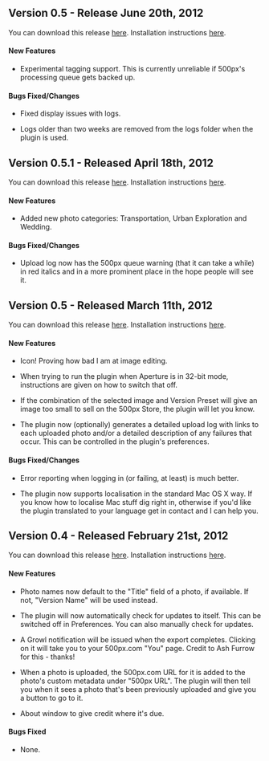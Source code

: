 ## Version 0.5 - Release June 20th, 2012 ##

You can download this release [here](https://github.com/downloads/iKenndac/500px-Aperture-Uploader/500px%20Aperture%20Uploader-Latest.zip). Installation instructions [here](https://github.com/iKenndac/500px-Aperture-Uploader/blob/master/README.markdown).

#### New Features ####

* Experimental tagging support. This is currently unreliable if 500px's processing queue gets backed up.

#### Bugs Fixed/Changes ####

* Fixed display issues with logs.

* Logs older than two weeks are removed from the logs folder when the plugin is used. 

## Version 0.5.1 - Released April 18th, 2012 ##

You can download this release [here](https://github.com/downloads/iKenndac/500px-Aperture-Uploader/500px%20Aperture%20Uploader-Latest.zip). Installation instructions [here](https://github.com/iKenndac/500px-Aperture-Uploader/blob/master/README.markdown).

#### New Features ####

* Added new photo categories: Transportation, Urban Exploration and Wedding.

#### Bugs Fixed/Changes ####

* Upload log now has the 500px queue warning (that it can take a while) in red italics and in a more prominent place in the hope people will see it.

## Version 0.5 - Released March 11th, 2012 ##

You can download this release [here](https://github.com/downloads/iKenndac/500px-Aperture-Uploader/500px%20Aperture%20Uploader-Latest.zip). Installation instructions [here](https://github.com/iKenndac/500px-Aperture-Uploader/blob/master/README.markdown).

#### New Features ####

* Icon! Proving how bad I am at image editing.

* When trying to run the plugin when Aperture is in 32-bit mode, instructions are given on how to switch that off.

* If the combination of the selected image and Version Preset will give an image too small to sell on the 500px Store, the plugin will let you know.

* The plugin now (optionally) generates a detailed upload log with links to each uploaded photo and/or a detailed description of any failures that occur. This can be controlled in the plugin's preferences.

#### Bugs Fixed/Changes ####

* Error reporting when logging in (or failing, at least) is much better.

* The plugin now supports localisation in the standard Mac OS X way. If you know how to localise Mac stuff dig right in, otherwise if you'd like the plugin translated to your language get in contact and I can help you.


## Version 0.4 - Released February 21st, 2012 ##

You can download this release [here](https://github.com/downloads/iKenndac/500px-Aperture-Uploader/500px%20Aperture%20Uploader-0.4.zip). Installation instructions [here](https://github.com/iKenndac/500px-Aperture-Uploader/blob/master/README.markdown).

#### New Features ####

* Photo names now default to the "Title" field of a photo, if available. If not, "Version Name" will be used instead.

* The plugin will now automatically check for updates to itself. This can be switched off in Preferences. You can also manually check for updates.

* A Growl notification will be issued when the export completes. Clicking on it will take you to your 500px.com "You" page. Credit to Ash Furrow for this - thanks!

* When a photo is uploaded, the 500px.com URL for it is added to the photo's custom metadata under "500px URL". The plugin will then tell you when it sees a photo that's been previously uploaded and give you a button to go to it.

* About window to give credit where it's due.

#### Bugs Fixed ####

* None.